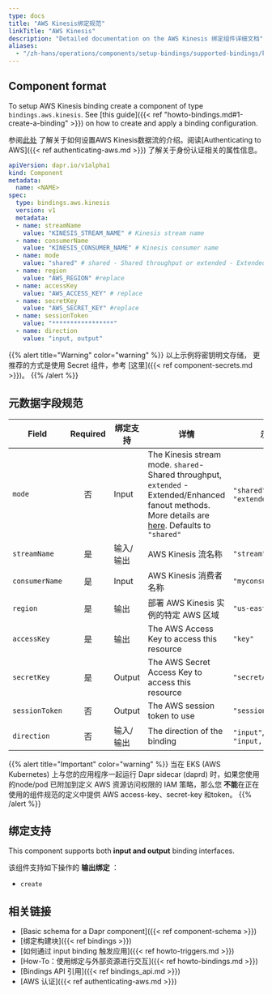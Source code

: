 ```yaml
---
type: docs
title: "AWS Kinesis绑定规范"
linkTitle: "AWS Kinesis"
description: "Detailed documentation on the AWS Kinesis 绑定组件详细文档"
aliases:
  - "/zh-hans/operations/components/setup-bindings/supported-bindings/kinesis/"
---
```


## Component format

To setup AWS Kinesis binding create a component of type `bindings.aws.kinesis`. See [this guide]({{< ref "howto-bindings.md#1-create-a-binding" >}}) on how to create and apply a binding configuration.

参阅[此处](https://aws.amazon.com/kinesis/data-streams/getting-started/) 了解关于如何设置AWS Kinesis数据流的介绍。阅读[Authenticating to AWS]({{< ref authenticating-aws.md >}}) 了解关于身份认证相关的属性信息。

```yaml
apiVersion: dapr.io/v1alpha1
kind: Component
metadata:
  name: <NAME>
spec:
  type: bindings.aws.kinesis
  version: v1
  metadata:
  - name: streamName
    value: "KINESIS_STREAM_NAME" # Kinesis stream name
  - name: consumerName
    value: "KINESIS_CONSUMER_NAME" # Kinesis consumer name
  - name: mode
    value: "shared" # shared - Shared throughput or extended - Extended/Enhanced fanout
  - name: region
    value: "AWS_REGION" #replace
  - name: accessKey
    value: "AWS_ACCESS_KEY" # replace
  - name: secretKey
    value: "AWS_SECRET_KEY" #replace
  - name: sessionToken
    value: "*****************"
  - name: direction
    value: "input, output"
```
{{% alert title="Warning" color="warning" %}}
以上示例将密钥明文存储， 更推荐的方式是使用 Secret 组件，参考 [这里]({{< ref component-secrets.md >}})。
{{% /alert %}}

## 元数据字段规范

| Field          | Required | 绑定支持   | 详情                                                                                                                                                                                                                           | 示例                                       |
| -------------- |:--------:| ------ | ---------------------------------------------------------------------------------------------------------------------------------------------------------------------------------------------------------------------------- | ---------------------------------------- |
| `mode`         |    否     | Input  | The Kinesis stream mode. `shared`- Shared throughput, `extended` - Extended/Enhanced fanout methods. More details are [here](https://docs.aws.amazon.com/streams/latest/dev/building-consumers.html). Defaults to `"shared"` | `"shared"`, `"extended"`                 |
| `streamName`   |    是     | 输入/输出  | AWS Kinesis 流名称                                                                                                                                                                                                              | `"stream"`                               |
| `consumerName` |    是     | Input  | AWS Kinesis 消费者名称                                                                                                                                                                                                            | `"myconsumer"`                           |
| `region`       |    是     | 输出     | 部署 AWS Kinesis 实例的特定 AWS 区域                                                                                                                                                                                                  | `"us-east-1"`                            |
| `accessKey`    |    是     | 输出     | The AWS Access Key to access this resource                                                                                                                                                                                   | `"key"`                                  |
| `secretKey`    |    是     | Output | The AWS Secret Access Key to access this resource                                                                                                                                                                            | `"secretAccessKey"`                      |
| `sessionToken` |    否     | Output | The AWS session token to use                                                                                                                                                                                                 | `"sessionToken"`                         |
| `direction`    |    否     | 输入/输出  | The direction of the binding                                                                                                                                                                                                 | `"input"`, `"output"`, `"input, output"` |

{{% alert title="Important" color="warning" %}}
当在 EKS (AWS Kubernetes) 上与您的应用程序一起运行 Dapr sidecar (daprd) 时，如果您使用的node/pod 已附加到定义 AWS 资源访问权限的 IAM 策略，那么您 **不能**在正在使用的组件规范的定义中提供 AWS access-key、secret-key 和token。
{{% /alert %}}

## 绑定支持

This component supports both **input and output** binding interfaces.

该组件支持如下操作的 **输出绑定** ：

- `create`
## 相关链接

- [Basic schema for a Dapr component]({{< ref component-schema >}})
- [绑定构建块]({{< ref bindings >}})
- [如何通过 input binding 触发应用]({{< ref howto-triggers.md >}})
- [How-To：使用绑定与外部资源进行交互]({{< ref howto-bindings.md >}})
- [Bindings API 引用]({{< ref bindings_api.md >}})
- [AWS 认证]({{< ref authenticating-aws.md >}})
